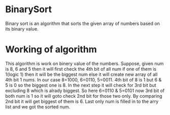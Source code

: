 # BinarySort
Binary sort is an algorithm that sorts the given array of numbers based on its binary value.

# Working of algorithm
This algorithm is work on binery value of the numbers.
Suppose, given num is 8, 6 and 5 then it will first check the 4th bit of all num if one of them is 1(logic 1) then it will be the biggest num else it will create new array of all 4th bit 1 nums.
In our case 8=1000, 6=0110, 5=0011. 4th bit of 8 is 1 but 6 & 5 is 0 so the biggest one is 8.
In the next step it will check for 3rd bit but excluding 8 which is alrady biggest. So here 6=0110 & 5=0101 now 3rd bit of both num is 1 so it will goto check 2nd bit for those two only. By comparing 2nd bit it will get biggest of them is 6.
Last only num is filled in to the arry list and we got the sorted num.
